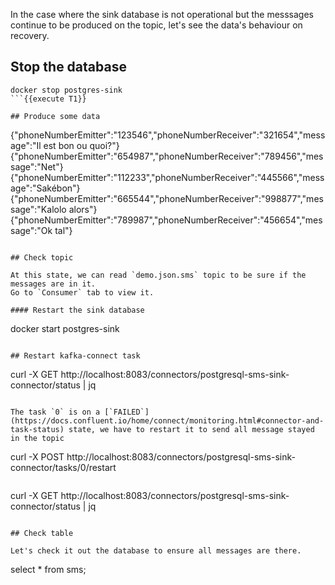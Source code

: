 In the case where the sink database is not operational but the messsages continue to be produced on the topic, let's see the data's behaviour on recovery.

## Stop the database

```
docker stop postgres-sink
```{{execute T1}}

## Produce some data

```
{"phoneNumberEmitter":"123546","phoneNumberReceiver":"321654","message":"Il est bon ou quoi?"}
{"phoneNumberEmitter":"654987","phoneNumberReceiver":"789456","message":"Net"}
{"phoneNumberEmitter":"112233","phoneNumberReceiver":"445566","message":"Sakébon"}
{"phoneNumberEmitter":"665544","phoneNumberReceiver":"998877","message":"Kalolo alors"}
{"phoneNumberEmitter":"789987","phoneNumberReceiver":"456654","message":"Ok tal"}
```{{execute T2}}

## Check topic

At this state, we can read `demo.json.sms` topic to be sure if the messages are in it.
Go to `Consumer` tab to view it.

#### Restart the sink database

```
docker start postgres-sink
```{{execute T1}}

## Restart kafka-connect task

```
curl -X GET http://localhost:8083/connectors/postgresql-sms-sink-connector/status | jq
```{{execute T1}}

The task `0` is on a [`FAILED`](https://docs.confluent.io/home/connect/monitoring.html#connector-and-task-status) state, we have to restart it to send all message stayed in the topic

```
curl -X POST http://localhost:8083/connectors/postgresql-sms-sink-connector/tasks/0/restart
```{{execute T1}}

```
curl -X GET http://localhost:8083/connectors/postgresql-sms-sink-connector/status | jq
```{{execute T1}}

## Check table

Let's check it out the database to ensure all messages are there.

```
select * from sms;
```{{execute T4}}